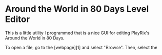 # Around the World in 80 Days Level Editor

This is a little utility I programmed that is a nice GUI for editing
PlayRix's Around the World in 80 Days.

To open a file, go to the [webpage][1] and select "Browse".
Then, select the 